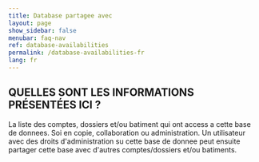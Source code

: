```yaml
---
title: Database partagee avec
layout: page
show_sidebar: false
menubar: faq-nav
ref: database-availabilities
permalink: /database-availabilities-fr
lang: fr
---
```


## QUELLES SONT LES INFORMATIONS PRÉSENTÉES ICI ?
La liste des comptes, dossiers et/ou batiment qui ont access a cette base de donnees. Soi en copie, collaboration ou administration.
Un utilisateur avec des droits d'administration su cette base de donnee peut ensuite partager cette base avec d'autres comptes/dossiers et/ou batiments.